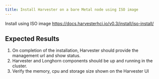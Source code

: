 ```yaml
---
title: Install Harvester on a bare Metal node using ISO image	
---
```

Install using ISO image
https://docs.harvesterhci.io/v0.3/install/iso-install/

## Expected Results
1. On completion of the installation, Harvester should provide the management url and show status.
2. Harvester and Longhorn components should be up and running in the cluster.
3. Verify the memory, cpu and storage size shown on the Harvester UI
